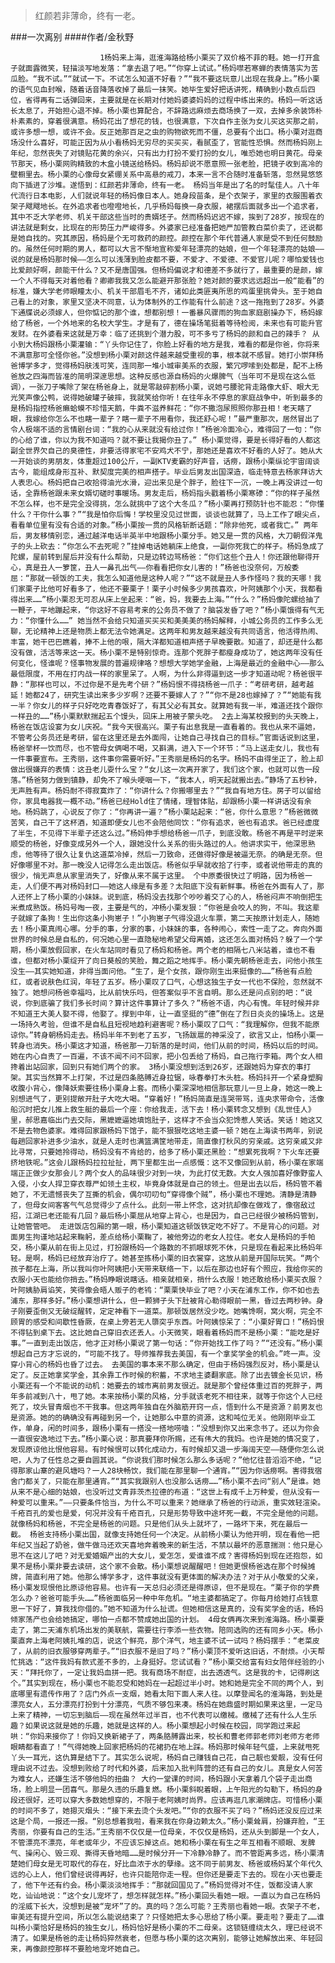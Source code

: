 > 红颜若非薄命，终有一老。

###一次离别
####作者/金秋野

						1杨妈来上海，逛淮海路给杨小栗买了双价格不菲的鞋。她一打开盒子就面露微笑，轻描淡写地发落：“拿去退了吧。”“你穿上试试。”杨妈噤若寒蝉的表情落实为苦瓜脸。“我不试。”“就试一下。不试怎么知道不好看？”“我不要这玩意儿出现在我身上。”杨小栗的语气见血封喉，随着话音降落收掉了最后一抹笑。她毕生爱好把话讲死，精确到小数点后四位，省得再有二话弹回来，主要就是在长期对付她妈婆婆妈妈的过程中练出来的。杨妈一听这话长太息了，开始担心退不掉。杨小栗也算配合，不辞路远麻烦去商场换了一双，去掉多余装饰朴朴素素的，穿着很满意。杨妈花出了想花的钱，也很满意，下次自作主张为女儿买这买那之前，或许多想一想，或许不会。反正她那百足之虫的购物欲死而不僵，总要有个出口。杨小栗对逛商场没什么喜好，可能正因为从小看杨妈无穷尽的买买买，看腻歪了，官能性恐惧。然而杨妈刚上年纪，忽然丧失了对镜贴花黄的余兴，只有出力打扮不爱打扮的女儿，唯恐她也明日黄花。母亲节那天，杨小栗网购精致的木盒小镜送给杨妈。杨妈却说不愿意照一张老脸，把镜子收到高冷的壁橱里去。杨小栗的心像母女紧绷关系中高悬的戒刀，本来一言不合随时准备斩落，忽然晃悠悠向下插进了沙堆。遂悟到：红颜若非薄命，终有一老。 杨妈当年是出了名的时髦佳人。八十年代流行日本电影，人们就说年轻的杨妈像日本人。她身段苗条，是个衣架子，家里的衣服围着衣架子飕飕地长。在外追求者也噔噔地长，几乎杨妈每换一身衣服，裙摆后面就多出一个追求者，其中不乏大学老师、机关干部这些当时的贵婿坯子。然而杨妈迟迟不嫁，挨到了28岁，按现在的讲法就是剩女，比现在的形势压力严峻得多。外婆家已经准备把她严加管教白菜价卖了，还说都是她自找的。究其原因，杨妈是个无可救药的颜控。颜控在那个年代普通人家是受不到任何鼓励的。虽然任何时期的男人，都可以大言不惭地宣称爱年轻漂亮的姑娘，但一个年轻漂亮的姑娘——说的就是杨妈那时候——怎么可以浅薄到脸皮都不要，不爱才、不爱德、不爱官儿呢？哪怕爱钱也比爱颜好啊，颜能干什么？又不是唐国强。但杨妈偏说才和德差不多就行了，最重要的是颜，嫁一个人不得每天对着他看？卿卿我我又怎么能避开那张脸？她对颜的要求远远超出一般“能看”的标准，嫌大学老师眼瞳太小、机关干部眉毛不齐，诸如此类匪夷所思的鸡蛋里挑骨头。至于她自己看上的对象，家里又坚决不同意，认为体制外的工作能有什么前途？这一拖拖到了28岁。外婆下通牒说必须嫁人，但你惦记的那个谁，想都别想！一番暴风骤雨的狗血家庭剧操办下，杨妈嫁给了杨爸，一个外地来的名校大学生。才是有了，德在操场笔挺着等待检阅，未来也有可能升官发财。在外婆看来这就是万幸：临了还挑到个潜力股，可不多亏了杨妈的颜和自己的辣手？ 从小到大杨妈跟杨小栗灌输：“丫头你记住了，你脸上好看的地方是我，难看的都是你爸，你将来不满意那可全怪你爸。”没想到杨小栗对颜这件越来越受重视的事，根本就不感冒。她打小崇拜杨爸博学多才，觉得杨妈肤浅可笑，连同那一堆小城审美系的衣服，繁冗啰嗦到处都是，配不上杨爸放之四海而皆准的简明深邃思想。这种反感也源自杨妈的火爆脾气（当年可不是现在这么低调），一张刀子嘴除了架在杨爸身上，就是零敲碎割杨小栗，说她弓腰驼背走路像大虾、眼大无光笑声像公鸭，说得她破罐子破摔，我就笑给你听！在往年永不停息的家庭战争中，听到最多的是杨妈指控杨爸癞蛤蟆不珍惜天鹅，牛粪不滋养鲜花：“你不撒泡尿照照你那丑相！老天瞎了眼，我嫁给你怎么不也瞎一辈子？瞎一辈子不用看你，我还舒心呢！”最严重那次，居然冒出了令人极端不适的言情剧台词：“我的心从来就没有给过你！”杨爸冷面冷心，难得回了一句：“你的心给了谁，你以为我不知道吗？就不要让我揭你丑了。” 杨小栗觉得，要是长得好看的人都这副全世界欠自己的臭德性，非要活得家宅不安鸡犬不宁，那她还是喜欢不好看的人好了。她从大一开始谈的男朋友，体重超过100公斤，一副KTV麦霸的好声音，话痨，跟杨小栗纵论宇宙阔谈古今，能组成身形互补、默契度完美的相声搭子。毕业后男友出国深造，临走特意去杨家拜访大人表忠心。杨妈把自己收拾得油光水滑，迎出来见是个胖子，脸往下一沉，一晚上再没讲过一句话，全靠杨爸跟未来女婿切磋时事暖场。男友走后，杨妈指头戳着杨小栗寒碜：“你的样子虽然不怎么样，也不是完全没得挑，怎么就挑中了这个大冬瓜？”杨小栗再打预防针也不能忍：“你懂什么？干你什么事？”“我是怕你后悔！学校里没见过世面，谈谈也就算了，马上工作了眼尖点，看看单位里有没有合适的对象。”杨小栗按一贯的风格斩断话题：“除非他死，或者我亡。” 两年后，男友移情别恋，通过越洋电话半英半中地跟杨小栗分手。她又是一贯的风格，大刀朝假洋鬼子的头上砍去：“你怎么不去死呢？”挂掉电话她躺床上绝食，一副你死我亡的样子。杨妈急成了陀螺，屋前转到屋后并没有什么帮助，只是边转边骂杨爸：“你们这些个丑人！你还跟他聊得开心，真是丑人一箩筐，丑人一鼻孔出气——你看看把你女儿害的！”杨爸也没奈何，万般委屈：“那就一顿饭的工夫，我怎么知道他是这种人呢？”“这不就是丑人多作怪吗？我的天哪！我们家栗子比他可好看多了，他还不要栗子！栗子小时候多少男孩喜欢，叶阿姨那个小天，我都看得出来……”杨小栗忍无可忍从床上坐起来：“爸，妈，我要去上海。”“什么？”杨妈像陀螺给抽了一鞭子，平地蹦起来，“你这好不容易考来的公务员不做了？脑袋发昏了吧？”杨小栗饿得有气无力：“你懂什么……” 她当然不会给只知道买买买和美美美的杨妈解释，小城公务员的工作多么无聊，无论精神上还是物质上都无法令她满足。这两年和男友越来越没有共同语言，他活得热闹、丰富，她干巴巴瞧着，捧不上他的哏，隔大洋都知道相声搭子早晚要散。知道了，却还是什么都没有做，活活等来这一天。杨小栗不是特别惊奇。连那个死胖子都瘦身成功了，她这两年没有任何变化，怪谁呢？怪事物发展的普遍规律咯？想想大学她学金融，上海是最近的金融中心——那么最低限度，不用在打内战一样的家里呆了。人啊，为什么非得逼到这一步才知道动呢？杨爸很平静：“那样也可以，不过你是不是先考个研？”杨妈恨不得挠杨爸一爪子：“考研考研，越考越延！她都24了，研究生读出来多少岁啊？还要不要嫁人了？”“你不是28也嫁掉了？”“她能有我一半？你女儿的样子只好吃吃青春饭好了，有其父必有其女。就算她有我一半，难道还找个跟你一样丑的……”杨小栗默默揣起五个馒头，回床上用被子蒙头吃。 2去上海某校报到的头天晚上，杨爸在饭店设宴为女儿庆祝。“我今天很高兴。栗子有出息我是一直看着的。我也从来不逼她，不管考公务员还是考研，留在这里还是去外面闯，让她自己寻找自己的目标。”官面话说到这里，杨爸举杯一饮而尽，也不管母女俩喝不喝，又斟满，进入下一个环节：“马上送走女儿，我也有一件事要宣布。王秀丽，这件事你需要听好。”王秀丽是杨妈的名字。杨妈不由得坐正了，脸上却做出很嫌弃的表情：这丑老儿耍什么宝？“女儿这一次离开家了，我们这个家，也就可以告一段落。”杨爸努力做到镇静，却免不了喉头哽咽一下，“我本人，明天起就搬出去。”静场了五秒钟，无声胜有声。杨妈耐不得寂寞炸了：“你讲什么？你搬哪里去？”“我自有地方住。房子可以留给你，家具电器我一概不动。”杨爸已经Hold住了情绪，理智体贴，却跟杨小栗一样讲话没有余地。杨妈跳了，心说反了你了：“你再讲一遍？”杨小栗站起来：“爸，你什么意思？”杨爸微微苦笑，自己干了这杯酒，知道即便女儿也不会陪他同饮：“你有追求，爸也有追求。爸已经虚度了半生，不见得下半辈子还这么过。”杨妈伸手想给杨爸一爪子，到底没敢。杨爸不再是平时逆来顺受的杨爸，好像变成另外一个人，跟她没什么关系的街头路过的人。他讲求实干，他深思熟虑，他等待了很久让复仇这道菜冷掉，然后一刀致命，还做得好像是被逼无奈。的确是无奈。但好像哪里不对。那一晚没人记得怎么走出饭店。杨爸似乎早就收拾了行李，或者说他带走的真的很少，悄无声息从家里消失了，好像从来不属于这里。 个中原委很快过了明路，因为杨爸一走，人们便不再对杨妈封口——她这人缘是有多差？太阳底下没有新鲜事。杨爸在外面有人了，那人还怀上了杨小栗的小妹妹。说到底，杨妈没去找那个吵吵着交了心的人，杨爸闷声不响倒把生米煮成熟饭。杨妈号啕一夜，主要是气的，冲杨小栗发狠：“你爸是会咬人的狗，不叫。我这辈子就嫁了条狗！生出你这条小狗崽子！”小狗崽子气得没退火车票，第二天按原计划走人，随她去！杨小栗真闹心哪。分手的事，分家的事，小妹妹的事，各种闹心，索性一走了之。奔向外面世界的时候总是自私的，何况她心里一直隐秘地希望父母离婚，这还怎么面对杨妈？躲了一个学期，杨小栗放假回家，在火车站同时看见了杨妈和杨爸。两个老的相隔七八米站着，谁也不看谁，但都对杨小栗绽开了向日葵般的笑脸，舞之蹈之地挥手。杨小栗先朝杨爸走去，问他小孩生没生——其实她知道，非得当面问他。“生了，是个女孩，跟你刚生出来挺像的……”杨爸有点脸红，或者说肤色红润，年轻了五岁。杨小栗叹了口气，心想这独生子女一代也不保险，忽然就不独了。她想问杨爸幸福吗，比从前快乐吗，但答案似乎不言自明。那么还是问点别的吧：“说说，你到底骗了我们多长时间？算计这件事算计了多久？”杨爸不语，内心有愧。年轻时候并非不知道王大美人娶不得，他娶了。撑到中年，让一直坚挺的“德”倒在了烈日炎炎的操场上。这是一场持久考验，但谁不是自私且短视地趋利避害呢？杨小栗叹了口气：“我理解你，但我不能原谅你。”转身朝杨妈走去。杨妈半年不到老了五岁，飞扬跋扈的神采没了，欲言又止，怕杨小栗一转身也消失。杨小栗这才知道，杨爸那一刀斩落的是时间，他们从前的时间，杨妈以后的时间。她在内心自责了一百遍，不该不闻不问不回家，把小包丢给了杨妈，自己拖行李箱。两个女人相搀着出站回家，回到只有她们两个的家。 3杨小栗没想到活到26岁，还跟她妈为穿衣的事打架。其实当然算不上打架，不过是四条胳膊近身拉锯，咏春拳打木头桩。杨妈抖开一个紧身塑胸收腹小背心，像降妖索要往杨小栗身上套。而杨小栗深深地相信那玩意儿一旦上身，她这一晚上别想进气了，更别提敞开肚子大吃大喝。“穿着好！”杨妈简直是连哭带骂，连央求带命令，活像船沉时把女儿推上救生艇的最后一个座：你给我走，活下去！杨小栗转念又想到《乱世佳人》里，郝思嘉临出门去交际，黑嬷嬷逼她填饱肚子，这样才不会当众犯馋惹人笑话。笑话！她这又不是去物色婆家。难得回家跟杨妈下馆子，能不狠狠吃这地主婆一顿？她在上海读书两年，别说每趟回家补进多少油水，就是人走时也满篮满筐地带走，简直像打秋风的穷亲戚。这穷亲戚又非比寻常，只要她拎得动，杨妈没有不肯给的，给多了杨小栗还黑脸：“想累死我啊？下火车还要挤地铁呢。”这会儿跟杨妈拉拉扯扯，两下里都生出一点感慨：这不又像回到从前，杨小栗在家端端正正做少女那会儿？两个女人的品味很少对到一块，为此打仗无数。大女人强加喜好像野蛮人入侵，小女人捍卫穿衣尊严如领土主权，毕竟身体就是自己的领土。但是出去以后，杨妈管不着她了，不无遗憾丧失了互撕的机会，偶尔叨叨句“穿得像个贼”，杨小栗也不理她。清静是清静了，但母女间客客气气总觉得少了点什么。此刻一带上怀念，这对抗却像在做戏了，像宿敌过招，江湖已老还能有几回？最后杨小栗屈从地穿上背心，也是因为，自己已经很少被杨妈管到，让她管管吧。 走进饭店包厢的第一眼，杨小栗知道这顿饭铁定吃不好了。不是背心的问题。对面男生拘谨地站起来鞠躬，差点给杨小栗鞠了，被他旁边的老女人拉住。老女人是杨妈的手帕交，杨小栗从前在街上见过，打扮跟杨妈一个路数的不抓眼球死不休，只是现在看起来比杨妈年轻。是啊，杨妈已经放弃治疗了。她甚至拣杨小栗的旧衣裳穿，这放从前是开国际玩笑。“两个孩子都在上海，所以我叫你叶阿姨把小天带来联络一下，以后在那边也好有个照应，我给你买的衣服小天也能给你捎去。”杨妈睁眼说瞎话。相亲就相亲，捎什么衣服！她还敢给杨小栗买衣服？叶阿姨胁肩谄笑，笑得像会晤人贩子的老鸨：“栗栗快毕业了吧？小天在浦东工作，你不如也去浦东，那样多好。”杨小栗想讲什么，但一颗狮子头下肚被背心勒得眼前一黑，昏过去两秒钟。身子刚要歪倒又无破绽醒转，定定神看下一道菜。那顿饭居然没少吃。她嘴馋啊，窝火啊，完全不顾胃的感受和间歇性昏厥，在桌上旁若无人隳突乎东西。叶阿姨惊呆了：“小栗好胃口！”杨妈恨不得钻到桌下去。这比她自己穿旧衣还丢人。小天微笑，眼看着杨妈而不是杨小栗：“能吃是好事。”一直到走出饭店，他才正对杨小栗说了第一句话：“你开始找工作了吗？”“还没有。”杨小栗想起自己方才忘说的，“可能不找了。导师推荐我去美国，有一个拿奖学金的机会。”咚一声。没穿小背心的杨妈也昏了过去。 去美国的事本来不那么确定，但由于杨妈强烈反对，杨小栗是认定了。反正她拿奖学金，其余靠工作时候的积蓄，不求地主婆翻家底。除了出去镀金长见识，杨小栗还有一个不能说的动机：她要去的城市离前男友很近。就是那个曾经体重过百的死胖子，两年多前减到八十，甩了她。本来按杨小栗的风格，分手就该老死不相往来，就等于你这个人已经死了，坟头冒青烟也不干我事。但这两年独自在外脑筋开窍一点，悟到什么不是资源？前男友也是资源。她的的确确没有再碰到另一个，让她那么中意的资源，这和吨位无关。他刚刚毕业工作，单身，闲的时间多，跟杨小栗有一搭没一搭地唠嗑：“没想到你又出来念书了。还以为你会一直很安逸地过下去。”杨小栗心说：那真要拜你所赐，还有伟大的我妈。也许是她的情况变了，发现原谅他比恨他容易。有时候恨可以转化成动力，有时候却又退一步海阔天空——随便你怎么说吧，人为了任性总之要自圆其说。“你说我们那时候怎么那么多话呢？”他忆往昔滔滔不绝，“记得那家山寨的避风塘吗？一人28块畅饮，我们能在那里聊一个通宵。”“因为你话痨啊。害得我宿舍门都关了，只能在那里通宵。”“其实我跟别人也没那么话痨……”杨小栗不去问“别人”是谁。她从来不是心细的姑娘，也没听过文青菲茨杰拉德的布道：“这世上有成千上万种爱，但从没有一种爱可以重来。”——只要条件恰当，为什么不可以重来？她继承了杨爸的行动派，重实效轻渲染。千疮百孔的爱也是爱，何况并没有千疮百孔，只是形势导致中途坏死一截，不完全是他的问题。就像杨妈和杨爸，不完全是杨爸的问题。只是他们从头上就坏了，一路坏下来，死在最后一截。 杨爸支持杨小栗出国，就像支持她任何一个决定。从前杨小栗认为他开明，现在看他一把年纪又当起了奶爸，做牛做马还欢天喜地奔着晚来的新生活，不禁以最坏的恶意揣测：他只是心思不在这儿了吧？对无爱婚姻产出的大女儿，爱怎怎，爱谁谁不成？害得杨妈到现在还抱怨，如果不是杨小栗非要去读研，这个家不会散。杨小栗想说醒醒吧！但她更恨杨爸选在那个时候摊牌，简直利用了她。他那么博学多才，这件事就没有更体面的解决办法？对于从小敬爱的父亲，杨小栗发现恨他比原谅他容易。也许有一天总归必须还是得原谅，但不是现在。“栗子你的学费怎么办？爸爸可能手头……”杨爸面临另一种中年危机。“地主婆都搞定了。你每月给她打点钱意思一下好了，算我找你借的。”她不知道为什么扯谎。但她相信这是真的，没有奖学金的话，杨妈倾家荡产也会给她搞定，哪怕一点都不赞成她出国的计划。 4母女俩再次来到淮海路。杨小栗要走了，第二天浦东机场出发的美联航，需要往行李添一些衣物。陪同选购的还有同乡小天。杨小栗直奔上海老阿姨扎堆的店，说这个鲜亮，那个洋气，地主婆不试一试吗？杨妈摆手：“老菜皮了，从前的旧衣服够穿两辈子。”“旧衣服不是旧了吗？”杨小栗顶不爱听这旧话，不耐烦。小天帮忙挑选：“这件我妈有款式差不多的，上身挺好。您试试看？”杨小栗交给富有妇女陪伴经验的小天：“拜托你了，一定让我妈血拼一把。我有商场不耐症，出去透透气。这是我的卡，记得刷这个。”其实到现在，杨小栗也不能忍受和她妈在一起超过半小时。她和她是完全不同的两个人，到底哪里有遗传作用了？店门外点一支烟，她看太阳下面人来人往。以摩登闻名的淮海路，到处是漂亮女人，五分漂亮打扮到十分漂亮，气质不够包来凑。杨妈在她鼎盛时期如果来这里，一定马上来了精神，一切忘到脑后——现在虽然年过半百，也不代表可以缴械。缴械了还有什么人生乐趣？如果说这就是她的乐趣，她就是这样的人。杨小栗想起小时候在校园，同学跑过来起哄：“你妈来接你了！你妈又换新裙子了，两条胳膊露出来，校长和曹老师郭老师刘老师方老师眼睛都看直了！”气得她晚上回家把杨妈的花裙扔在地上踩。杨妈那时候年轻气盛，上来就甩死丫头一耳光，这仇算是结下了。其实怎么说呢，杨妈自己赚钱自己花，自己靓也爱靓，没有任何理由说不过去。没想到败给了时代和外婆，后来加入批判阵营的还有自己的女儿。真是女人何苦为难女人，还嫌生活不够他妈的扭曲？ 大约一堂课的时间，杨妈跟小天拿着几个袋子走出商场，脸上明显一团喜气。那是久违的乐趣复燃。杨小栗斜睨着眼，上午阳光的勾勒下，杨妈的身段还很好，还可以穿大多数她想穿的，不限于老阿姨时尚界。应该再逛几家潮牌店。可惜杨小栗的时间不多了，她摁灭烟头：“接下来去烫个头发吧。”“你的衣服不买了吗？”杨妈还没反应过来这是个局，一报还一报。“别总想着我啦，看来我在你身边赖太久。”杨小栗耸肩，扮嫌弃脸，“王秀丽，你要有自己的生活。”王秀丽不仅仅是一位母亲，不仅仅是杨妈，还从头到脚是一个女人，不管漂亮不漂亮，年老或年少，不应该忘掉这点。她和杨小栗在有生之年互相看不顺眼、发脾气、操闲心、毁三观、撕得天昏地暗……是时候分开一下冷静冷静了。而不管距离多远，杨小栗清楚她们母女是无可取代的存在，好比血浓于水的孽缘。这不同于前男友、杨爸或杨妈某个年代久远的心上人，他们曾经说得再好，也许只能陪你走一程。但你还是要走下去的。现在小天也要走了，他下午还有约会。杨小栗淡淡地挥手：“那就回国见了。”杨妈觉得对不住，饭都没请人家吃，讪讪地说：“这个女儿宠坏了，想怎样就怎样。”杨小栗回头看她一眼。一直以为自己在杨妈的淫威下长大，没想到是被“宠坏”了的。真的吗？怎么可能？王秀丽也看她一眼。衣架子不老，审美还有提升空间，所以怎么能说结束了？只怪她把太多心思给了杨小栗。要走啦？要走了……谁叫杨小栗恰好是杨妈的独生女儿，杨妈恰好是杨小栗的不二母亲。这锁链缠绕太久，理已经说不清了。如果是杨爸的走让杨妈猝然衰老，但愿与杨小栗的这次离别，能够让她解放出来、年轻回来，再像颜控那样不要脸地宠坏她自己。			  		